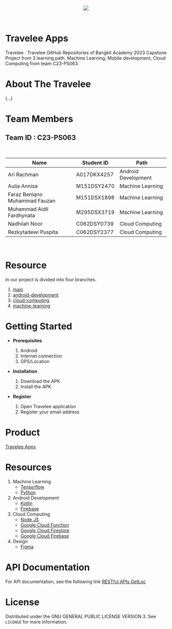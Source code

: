 <br />
<p align="center">
  <a href="#">
    <img src="logo/logo_travelee.png">
  </a>
</p>
<br>

# Travelee Apps

Travelee : Travelee GitHub Repositories of Bangkit Academy 2023 Capstone Project from 3 learning path. Machine Learning, Mobile development, Cloud Computing from team C23-PS063.

# About The Travelee

(...)


# Team Members

## Team ID : C23-PS063

<br>

| Name                              | Student ID | Path                |
| ----------------------------------| ---------- | ------------------- |
| Ari Rachman                       | A017DKX4257| Android Development |
| Aulia Annisa                      | M151DSY2470| Machine Learning    |
| Faraz Beniqno Muhammad Fauzan     | M151DSX1898| Machine Learning    |
| Muhammad Aidil Fardhynata         | M295DSX3719| Machine Learning    |
| Nadhilah Noor                     | C062DSY0739| Cloud Computing     |
| Rezkytadewi Puspita               | C062DSY2377| Cloud Computing     |

<br>

# Resource

In our project is divided into four branches.

1. [main](https://github.com/c062dsy0739/project-capstone-travelee/tree/main)
2. [android-development](https://github.com/c062dsy0739/project-capstone-travelee/mobile-development)
3. [cloud-computing](https://github.com/c062dsy0739/project-capstone-travelee/tree/cloud-computing)
4. [machine-learning](https://github.com/c062dsy0739/project-capstone-travelee/tree/machine-learning)

# Getting Started

- **Prerequisites**

  1.  Android
  2.  Internet connection
  3.  GPS/Location

- **Installation**

  1.  Download the APK
  2.  Install the APK

- **Register**

  1.  Open Travelee application
  2.  Register your email address


# Product
[Travelee Apps](./apk)


# Resources

1. Machine Learning
   - [Tensorflow](https://www.tensorflow.org/)
   - [Python](https://www.python.org/)
2. Android Development
   - [Kotlin](https://kotlinlang.org/)
   - [Firebase](https://firebase.google.com/)
3. Cloud Computing
   - [Node JS](https://nodejs.org/en)
   - [Google Cloud Function](https://cloud.google.com/functions)
   - [Google Cloud Firestore](https://cloud.google.com/firestore)
   - [Google Cloud Firebase](https://cloud.google.com/firebase)
4. Design
   - [Figma](https://www.figma.com/...)

# API Documentation

For API documentation, see the following link [RESTful APIs GetLoc](./restful-apis)

# License

Distributed under the GNU GENERAL PUBLIC LICENSE VERSION 3. See `LICENSE` for more information.

